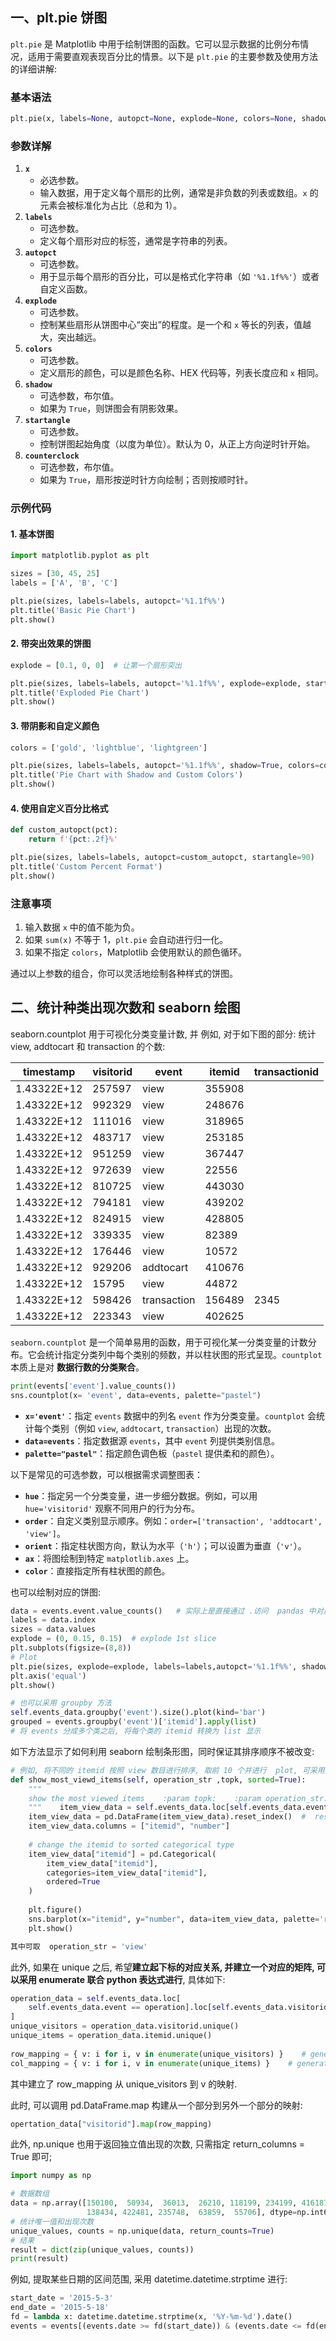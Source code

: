 ## 一、plt.pie 饼图
`plt.pie` 是 Matplotlib 中用于绘制饼图的函数。它可以显示数据的比例分布情况，适用于需要直观表现百分比的情景。以下是 `plt.pie` 的主要参数及使用方法的详细讲解:
### 基本语法
```python
plt.pie(x, labels=None, autopct=None, explode=None, colors=None, shadow=False, startangle=0, counterclock=True)
```

### 参数详解
1. **`x`**  
   - 必选参数。  
   - 输入数据，用于定义每个扇形的比例，通常是非负数的列表或数组。`x` 的元素会被标准化为占比（总和为 1）。
2. **`labels`**  
   - 可选参数。  
   - 定义每个扇形对应的标签，通常是字符串的列表。
3. **`autopct`**  
   - 可选参数。  
   - 用于显示每个扇形的百分比，可以是格式化字符串（如 `'%1.1f%%'`）或者自定义函数。
4. **`explode`**  
   - 可选参数。  
   - 控制某些扇形从饼图中心“突出”的程度。是一个和 `x` 等长的列表，值越大，突出越远。
5. **`colors`**  
   - 可选参数。  
   - 定义扇形的颜色，可以是颜色名称、HEX 代码等，列表长度应和 `x` 相同。
6. **`shadow`**  
   - 可选参数，布尔值。  
   - 如果为 `True`，则饼图会有阴影效果。
7. **`startangle`**  
   - 可选参数。  
   - 控制饼图起始角度（以度为单位）。默认为 0，从正上方向逆时针开始。
8. **`counterclock`**  
   - 可选参数，布尔值。  
   - 如果为 `True`，扇形按逆时针方向绘制；否则按顺时针。

### 示例代码

#### 1. 基本饼图
```python
import matplotlib.pyplot as plt

sizes = [30, 45, 25]
labels = ['A', 'B', 'C']

plt.pie(sizes, labels=labels, autopct='%1.1f%%')
plt.title('Basic Pie Chart')
plt.show()
```

#### 2. 带突出效果的饼图
```python
explode = [0.1, 0, 0]  # 让第一个扇形突出

plt.pie(sizes, labels=labels, autopct='%1.1f%%', explode=explode, startangle=90)
plt.title('Exploded Pie Chart')
plt.show()
```

#### 3. 带阴影和自定义颜色
```python
colors = ['gold', 'lightblue', 'lightgreen']

plt.pie(sizes, labels=labels, autopct='%1.1f%%', shadow=True, colors=colors, startangle=140)
plt.title('Pie Chart with Shadow and Custom Colors')
plt.show()
```

#### 4. 使用自定义百分比格式
```python
def custom_autopct(pct):
    return f'{pct:.2f}%'

plt.pie(sizes, labels=labels, autopct=custom_autopct, startangle=90)
plt.title('Custom Percent Format')
plt.show()
```

### 注意事项
1. 输入数据 `x` 中的值不能为负。
2. 如果 `sum(x)` 不等于 1，`plt.pie` 会自动进行归一化。
3. 如果不指定 `colors`，Matplotlib 会使用默认的颜色循环。

通过以上参数的组合，你可以灵活地绘制各种样式的饼图。

## 二、统计种类出现次数和 seaborn 绘图
seaborn.countplot 用于可视化分类变量计数, 并
例如, 对于如下图的部分: 统计view, addtocart 和 transaction 的个数:

| timestamp   | visitorid | event       | itemid | transactionid |
| ----------- | --------- | ----------- | ------ | ------------- |
| 1.43322E+12 | 257597    | view        | 355908 |               |
| 1.43322E+12 | 992329    | view        | 248676 |               |
| 1.43322E+12 | 111016    | view        | 318965 |               |
| 1.43322E+12 | 483717    | view        | 253185 |               |
| 1.43322E+12 | 951259    | view        | 367447 |               |
| 1.43322E+12 | 972639    | view        | 22556  |               |
| 1.43322E+12 | 810725    | view        | 443030 |               |
| 1.43322E+12 | 794181    | view        | 439202 |               |
| 1.43322E+12 | 824915    | view        | 428805 |               |
| 1.43322E+12 | 339335    | view        | 82389  |               |
| 1.43322E+12 | 176446    | view        | 10572  |               |
| 1.43322E+12 | 929206    | addtocart   | 410676 |               |
| 1.43322E+12 | 15795     | view        | 44872  |               |
| 1.43322E+12 | 598426    | transaction | 156489 | 2345          |
| 1.43322E+12 | 223343    | view        | 402625 |               |
`seaborn.countplot` 是一个简单易用的函数，用于可视化某一分类变量的计数分布。它会统计指定分类列中每个类别的频数，并以柱状图的形式呈现。`countplot` 本质上是对 **数据行数的分类聚合**。
```python
print(events['event'].value_counts())
sns.countplot(x= 'event', data=events, palette="pastel")
```
- **`x='event'`**：指定 `events` 数据中的列名 `event` 作为分类变量。`countplot` 会统计每个类别（例如 `view`, `addtocart`, `transaction`）出现的次数。
- **`data=events`**：指定数据源 `events`，其中 `event` 列提供类别信息。
- **`palette="pastel"`**：指定颜色调色板（`pastel` 提供柔和的颜色）。

以下是常见的可选参数，可以根据需求调整图表：
- **`hue`**：指定另一个分类变量，进一步细分数据。例如，可以用 `hue='visitorid'` 观察不同用户的行为分布。
- **`order`**：自定义类别显示顺序。例如：`order=['transaction', 'addtocart', 'view']`。
- **`orient`**：指定柱状图方向，默认为水平（`'h'`）；可以设置为垂直（`'v'`）。
- **`ax`**：将图绘制到特定 `matplotlib.axes` 上。
- **`color`**：直接指定所有柱状图的颜色。

也可以绘制对应的饼图: 
```python
data = events.event.value_counts()   # 实际上是直接通过 .访问  pandas 中对应的列
labels = data.index
sizes = data.values
explode = (0, 0.15, 0.15)  # explode 1st slice
plt.subplots(figsize=(8,8))
# Plot
plt.pie(sizes, explode=explode, labels=labels,autopct='%1.1f%%', shadow=False, startangle=0)
plt.axis('equal')
plt.show()

# 也可以采用 groupby 方法
self.events_data.groupby('event').size().plot(kind='bar')
grouped = events.groupby('event')['itemid'].apply(list)   
# 将 events 分成多个类之后, 将每个类的 itemid 转换为 list 显示
```

如下方法显示了如何利用 seaborn 绘制条形图，同时保证其排序顺序不被改变: 
```python
# 例如, 将不同的 itemid 按照 view 数目进行排序, 取前 10 个并进行  plot, 可采用如下的函数: 
def show_most_viewd_items(self, operation_str ,topk, sorted=True):  
    """  
    show the most viewed items    :param topk:    :param operation_str: 'view' 'addtocard' 'transaction'    :return:  
    """    item_view_data = self.events_data.loc[self.events_data.event == operation_str].groupby('itemid').size().sort_values(ascending=False).iloc[0:topk]  
    item_view_data = pd.DataFrame(item_view_data).reset_index()  #  reset  index is used  to change the index column to common column  
    item_view_data.columns = ["itemid", "number"]  
  
    # change the itemid to sorted categorical type  
    item_view_data["itemid"] = pd.Categorical(  
        item_view_data["itemid"],  
        categories=item_view_data["itemid"],  
        ordered=True  
    )  
  
    plt.figure()  
    sns.barplot(x="itemid", y="number", data=item_view_data, palette='rocket')  
    plt.show()

其中可取  operation_str = 'view'
```

此外, 如果在 unique 之后,  希望**建立起下标的对应关系, 并建立一个对应的矩阵, 可以采用 enumerate 联合 python 表达式进行**, 具体如下:
```python
operation_data = self.events_data.loc[  
    self.events_data.event == operation].loc[self.events_data.visitorid.isin(visitors)  
]  
unique_visitors = operation_data.visitorid.unique()  
unique_items = operation_data.itemid.unique()  
  
row_mapping = { v: i for i, v in enumerate(unique_visitors) }    # generate the row mapping  
col_mapping = { v: i for i, v in enumerate(unique_items) }    # generate the column mapping
```
其中建立了 row_mapping 从 unique_visitors 到 v 的映射.

此时, 可以调用 pd.DataFrame.map 构建从一个部分到另外一个部分的映射: 
```python
opertation_data["visitorid"].map(row_mapping)
```

此外, np.unique 也用于返回独立值出现的次数, 只需指定 return_columns = True 即可;
```python
import numpy as np

# 数据数组
data = np.array([150100,  50934,  36013,  26210, 118199, 234199, 416187, 167985,
                 138434, 422481, 235748,  63859,  55706], dtype=np.int64)
# 统计唯一值和出现次数
unique_values, counts = np.unique(data, return_counts=True)
# 结果
result = dict(zip(unique_values, counts))
print(result)
```

例如, 提取某些日期的区间范围, 采用 datetime.datetime.strptime 进行:
```python
start_date = '2015-5-3'
end_date = '2015-5-18'
fd = lambda x: datetime.datetime.strptime(x, '%Y-%m-%d').date()
events = events[(events.date >= fd(start_date)) & (events.date <= fd(end_date))]
```
